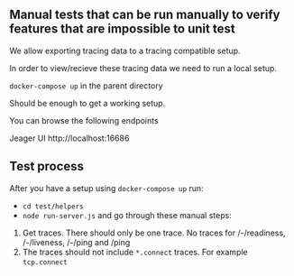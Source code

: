 ## Manual tests that can be run manually to verify features that are impossible to unit test

We allow exporting tracing data to a tracing compatible setup.

In order to view/recieve these tracing data we need to run a local setup.

`docker-compose up` in the parent directory

Should be enough to get a working setup.

You can browse the following endpoints

Jeager UI http://localhost:16686

## Test process

After you have a setup using `docker-compose up` run:
* `cd test/helpers`
* `node run-server.js` and go through these manual steps:

1. Get traces. There should only be one trace. No traces for /-/readiness, /-/liveness, /-/ping and /ping
2. The traces should not include `*.connect` traces. For example `tcp.connect`
